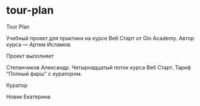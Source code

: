 # tour-plan
Tour Plan

Учебный проект для практики на курсе Веб Старт от Glo Academy. Автор курса — Артем Исламов.





Проект выполняет

Степанчиков Александр. Четырнадцатый поток курса Веб Старт. Тариф "Полный фарш" с куратором.





Куратор

Новик Екатерина